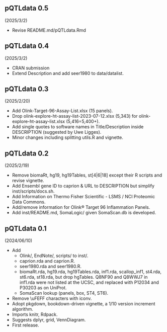 ## pQTLdata 0.5

(2025/3/2)

* Revise README.md/pQTLdata.Rmd

## pQTLdata 0.4

(2025/3/2)

* CRAN submission
* Extend Description and add seer1980 to data/datalist.

## pQTLdata 0.3

(2025/2/20)

* Add Olink-Target-96-Assay-List.xlsx (15 panels).
* Drop olink-explore-ht-assay-list-2023-07-12.xlsx (5,343) for olink-explore-ht-assay-list.xlsx (5,416=5,400+).
* Add single quotes to software names in Title/Description inside DESCRIPTION (suggested by Uwe Ligges).
* Minor changes including splitting utils.R and vignette.

## pQTLdata 0.2

(2025/2/19)

* Remove biomaRt, hg19, hg19Tables, st[4|6|18] except their R scripts and revise vignette.
* Add Ensembl gene ID to caprion & URL to DESCRIPTION but simplify inst/scripts/docs.sh.
* Add Information on Thermo Fisher Scientific - LSMS / NCI Proteomic Data Commons.
* Add/remove information for Olink® Target 96 Inflammation Panels.
* Add inst/README.md, SomaLogic/ given SomaScan.db is developed.

## pQTLdata 0.1

(2024/06/10)

* Add
    - Olink/, EndNote/, scripts/ to inst/.
    - caprion.rda and caprion.R.
    - seer1980.rda and seer1980.R.
    - biomaRt.rda, hg19.rda, hg19Tables.rda, inf1.rda, scallop_inf1, st4.rda, st6.rda, st18.rda, but drop hgTables.
      Q8NF90 and Q8WWJ7 in inf1.rda were not listed at the UCSC, and replaced with P12034 and P30203 as on UniProt.
    - SomaScan lookup (panels, box, ST4, ST6).
* Remove \uFEFF characters with iconv.
* Adopt pkgdown, bookdown-driven vignette, a 1/10 version increment algorithm.
* Imports knitr, Rdpack.
* Suggests dplyr, grid, VennDiagram.
* First release.
